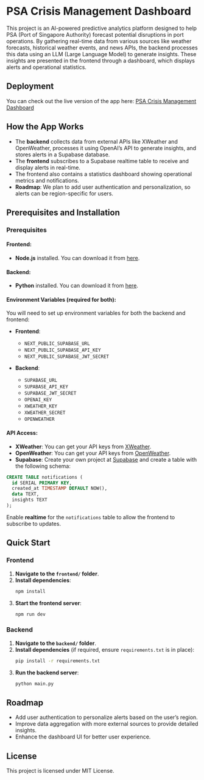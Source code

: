 # PSA Crisis Management Dashboard

This project is an AI-powered predictive analytics platform designed to help PSA (Port of Singapore Authority) forecast potential disruptions in port operations. By gathering real-time data from various sources like weather forecasts, historical weather events, and news APIs, the backend processes this data using an LLM (Large Language Model) to generate insights. These insights are presented in the frontend through a dashboard, which displays alerts and operational statistics.

## Deployment

You can check out the live version of the app here: [PSA Crisis Management Dashboard](https://psa-frontend-tau.vercel.app/)

## How the App Works

- The **backend** collects data from external APIs like XWeather and OpenWeather, processes it using OpenAI’s API to generate insights, and stores alerts in a Supabase database.
- The **frontend** subscribes to a Supabase realtime table to receive and display alerts in real-time.
- The frontend also contains a statistics dashboard showing operational metrics and notifications.
- **Roadmap**: We plan to add user authentication and personalization, so alerts can be region-specific for users.

## Prerequisites and Installation

### Prerequisites

#### Frontend:

- **Node.js** installed. You can download it from [here](https://nodejs.org/).

#### Backend:

- **Python** installed. You can download it from [here](https://www.python.org/).

#### Environment Variables (required for both):

You will need to set up environment variables for both the backend and frontend:

- **Frontend**:

  - `NEXT_PUBLIC_SUPABASE_URL`
  - `NEXT_PUBLIC_SUPABASE_API_KEY`
  - `NEXT_PUBLIC_SUPABASE_JWT_SECRET`

- **Backend**:
  - `SUPABASE_URL`
  - `SUPABASE_API_KEY`
  - `SUPABASE_JWT_SECRET`
  - `OPENAI_KEY`
  - `XWEATHER_KEY`
  - `XWEATHER_SECRET`
  - `OPENWEATHER`

#### API Access:

- **XWeather**: You can get your API keys from [XWeather](https://www.xweather.com/weather-api).
- **OpenWeather**: You can get your API keys from [OpenWeather](https://openweathermap.org/appid).
- **Supabase**: Create your own project at [Supabase](https://supabase.com/) and create a table with the following schema:

```sql
CREATE TABLE notifications (
  id SERIAL PRIMARY KEY,
  created_at TIMESTAMP DEFAULT NOW(),
  data TEXT,
  insights TEXT
);
```

Enable **realtime** for the `notifications` table to allow the frontend to subscribe to updates.

## Quick Start

### Frontend

1. **Navigate to the `frontend/` folder**.
2. **Install dependencies**:
   ```bash
   npm install
   ```
3. **Start the frontend server**:
   ```bash
   npm run dev
   ```

### Backend

1. **Navigate to the `backend/` folder**.
2. **Install dependencies** (if required, ensure `requirements.txt` is in place):
   ```bash
   pip install -r requirements.txt
   ```
3. **Run the backend server**:
   ```bash
   python main.py
   ```

## Roadmap

- Add user authentication to personalize alerts based on the user’s region.
- Improve data aggregation with more external sources to provide detailed insights.
- Enhance the dashboard UI for better user experience.

## License

This project is licensed under MIT License.
